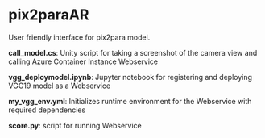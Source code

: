 # pix2paraAR
User friendly interface for pix2para model. 

**call_model.cs**: Unity script for taking a screenshot of the camera view and calling Azure Container Instance Webservice

**vgg_deploymodel.ipynb**: Jupyter notebook for registering and deploying VGG19 model as a Webservice

**my_vgg_env.yml**: Initializes runtime environment for the Webservice with required dependencies

**score.py**: script for running Webservice
